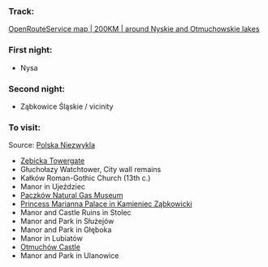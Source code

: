 ### Track:
[OpenRouteService map | 200KM | around Nyskie and Otmuchowskie lakes](https://maps.openrouteservice.org/directions?n1=50.141706&n2=17.539673&n3=9&a=50.478367,17.339494,50.467667,17.391529,50.448214,17.39213,50.432033,17.435904,50.4223,17.370415,50.284458,17.417707,50.314531,17.379212,50.367474,17.354965,50.346337,17.3172,50.455933,17.315805,50.446399,17.301149,50.407752,17.187681,50.446793,17.166138,50.433318,17.099705,50.411799,17.076187,50.513645,16.871223,50.615843,16.894655,50.582365,16.99482,50.549817,17.04812,50.493501,17.054214,50.46865,17.171631,50.540054,17.218666,50.512935,17.309132,50.497104,17.325096,50.483644,17.347155,50.478558,17.339988&b=1a&c=0&k1=en-US&k2=km&s)

### First night:
- Nysa

### Second night:
- Ząbkowice Śląskie / vicinity

### To visit:
Source: [Polska Niezwykla](http://mapa.polskaniezwykla.pl/)
- [Zębicka Towergate](https://pl.wikipedia.org/wiki/Wie%C5%BCa_Zi%C4%99bicka_w_Nysie)
- Głuchołazy Watchtower, City wall remains
- Kałków Roman-Gothic Church (13th c.)
- Manor in Ujeździec
- [Paczków Natural Gas Museum](https://muzeumgazownictwa.pl/)
- [Princess Marianna Palace in Kamieniec Ząbkowicki](http://palacmarianny.com.pl/)
- Manor and Castle Ruins in Stolec
- Manor and Park in Służejów
- Manor and Park in Głęboka
- Manor in Lubiatów
- [Otmuchów Castle](http://www.zamek.otmuchow.pl/)
- Manor and Park in Ulanowice
